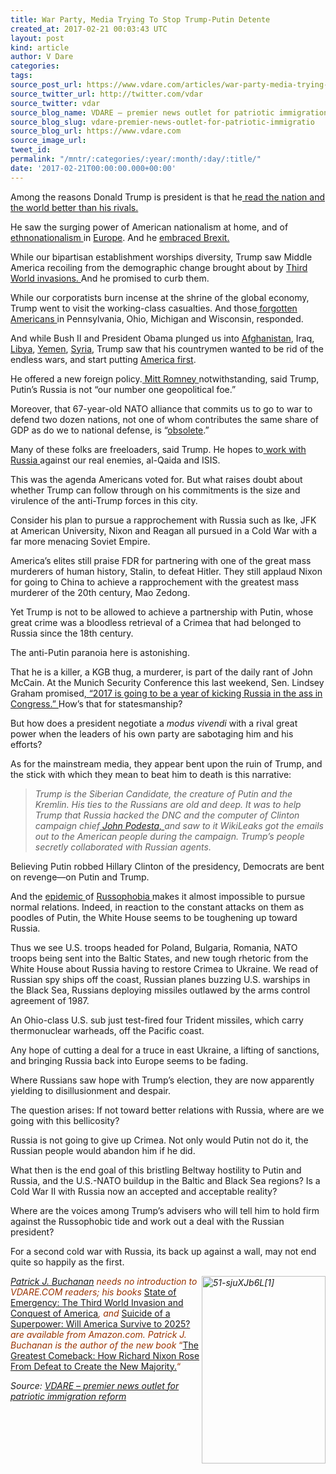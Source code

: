 ```yaml
---
title: War Party, Media Trying To Stop Trump-Putin Detente
created_at: 2017-02-21 00:03:43 UTC
layout: post
kind: article
author: V Dare
categories: 
tags: 
source_post_url: https://www.vdare.com/articles/war-party-media-trying-to-stop-trump-putin-detente
source_twitter_url: http://twitter.com/vdar
source_twitter: vdar
source_blog_name: VDARE – premier news outlet for patriotic immigration reform
source_blog_slug: vdare-premier-news-outlet-for-patriotic-immigratio
source_blog_url: https://www.vdare.com
source_image_url: 
tweet_id: 
permalink: "/mntr/:categories/:year/:month/:day/:title/"
date: '2017-02-21T00:00:00.000+00:00'
---
```

<div class="pf-content"><p>Among the reasons Donald Trump is president is that he<a href="http://www.vdare.com/articles/pat-buchanan-trump-read-the-nation-right-thats-why-hes-taking-the-oath"> read the nation and the world better than his rivals.</a></p>
<p>He saw the surging power of American nationalism at home, and of <a href="http://www.vdare.com/articles/the-utter-normality-of-ethnonationalism-except-for-whites">ethnonationalism </a>in <a href="http://www.vdare.com/articles/the-return-of-ethnic-nationalism-is-europe-cracking-up">Europe</a>. And he <a href="http://www.vdare.com/articles/a-triumph-for-nationalism-british-reflections-on-the-eu-referendum">embraced Brexit.</a></p>
<p>While our bipartisan establishment worships diversity, Trump saw Middle America recoiling from the demographic change brought about by <a href="http://www.vdare.com/posts/trump-right-of-course-about-swedish-rape">Third World invasions. </a>And he promised to curb them.</p>
<p>While our corporatists burn incense at the shrine of the global economy, Trump went to visit the working-class casualties. And those<a href="https://spectator.org/donald-trump-the-conservative-fdr/"> forgotten Americans </a>in Pennsylvania, Ohio, Michigan and Wisconsin, responded.</p>
<p>And while Bush II and President Obama plunged us into <a href="http://www.vdare.com/posts/us-troops-not-allowed-to-interfere-with-pederasts-because-of-afghan-cultural-values-which-should-not-be-imported">Afghanistan</a>, Iraq, <a href="http://www.vdare.com/posts/obamas-betrayal-of-libya-undid-bushs-one-foreign-policy-success">Libya</a>, <a href="http://www.vdare.com/articles/obamas-bloody-yemen-disaster">Yemen</a>, <a href="http://www.vdare.com/posts/hrc-vs-djt-on-who-is-americas-enemy-in-syria">Syria</a>, Trump saw that his countrymen wanted to be rid of the endless wars, and start putting <a href="http://www.vdare.com/articles/a-trump-doctrine-america-first">America first</a>.</p>
<p>He offered a new foreign policy.<a href="http://cnnpressroom.blogs.cnn.com/2012/03/26/romney-russia-is-our-number-one-geopolitical-foe/"> Mitt Romney </a>notwithstanding, said Trump, Putin&#8217;s Russia is not &#8220;our number one geopolitical foe.&#8221;</p>
<p>Moreover, that 67-year-old NATO alliance that commits us to go to war to defend two dozen nations, not one of whom contributes the same share of GDP as do we to national defense, is &#8220;<a href="http://www.vdare.com/radios/radio-derb-dawn-of-the-trumpening-a-confucian-take-etc#07">obsolete</a>.&#8221;</p>
<p>Many of these folks are freeloaders, said Trump. He hopes to<a href="http://www.vdare.com/articles/putin-friend-or-foe-on-syria"> work with Russia </a>against our real enemies, al-Qaida and ISIS.</p>
<p>This was the agenda Americans voted for. But what raises doubt about whether Trump can follow through on his commitments is the size and virulence of the anti-Trump forces in this city.</p>
<p>Consider his plan to pursue a rapprochement with Russia such as Ike, JFK at American University, Nixon and Reagan all pursued in a Cold War with a far more menacing Soviet Empire.</p>
<p>America&#8217;s elites still praise FDR for partnering with one of the great mass murderers of human history, Stalin, to defeat Hitler. They still applaud Nixon for going to China to achieve a rapprochement with the greatest mass murderer of the 20th century, Mao Zedong.</p>
<p>Yet Trump is not to be allowed to achieve a partnership with Putin, whose great crime was a bloodless retrieval of a Crimea that had belonged to Russia since the 18th century.</p>
<p>The anti-Putin paranoia here is astonishing.</p>
<p>That he is a killer, a KGB thug, a murderer, is part of the daily rant of John McCain. At the Munich Security Conference this last weekend, Sen. Lindsey Graham promised<a href="http://www.dw.com/en/us-senator-calls-2017-year-of-kicking-russia-in-the-ass/a-37622830">, &#8220;2017 is going to be a year of kicking Russia in the ass in Congress.&#8221; </a>How&#8217;s that for statesmanship?</p>
<p>But how does a president negotiate a <em>modus vivendi</em> with a rival great power when the leaders of his own party are sabotaging him and his efforts?</p>
<p>As for the mainstream media, they appear bent upon the ruin of Trump, and the stick with which they mean to beat him to death is this narrative:</p><!-- TAG START { player: "7518-804336-VDare - Outstream - Rev", owner: "ONE Video by AOL", for: "ONE Video by AOL" - BEINJS } --><div id="57966237cc52c74a5e1363c4" class="vdb_player vdb_57966237cc52c74a5e1363c456bcd17ce4b018167fea5539">    <script type="text/javascript" src="//delivery.vidible.tv/jsonp/pid=57966237cc52c74a5e1363c4/56bcd17ce4b018167fea5539_bein.js"></script></div><!-- TAG END { date: 07/25/16 } -->
<blockquote><p><em>Trump is the Siberian Candidate, the creature of Putin and the Kremlin. His ties to the Russians are old and deep. It was to help Trump that Russia hacked the DNC and the computer of Clinton campaign chief<a href="http://www.vdare.com/posts/john-podesta-emails-on-flagging-turkish-campaign-donations-to-hillary"> John Podesta, </a>and saw to it WikiLeaks got the emails out to the American people during the campaign. Trump&#8217;s people secretly collaborated with Russian agents.</em></p></blockquote>
<p>Believing Putin robbed Hillary Clinton of the presidency, Democrats are bent on revenge—on Putin and Trump.</p>
<p>And the <a href="http://www.vdare.com/articles/a-russophobic-rant-from-congress">epidemic </a>of <a href="https://www.google.com/search?hl=en&amp;q=Russophobia+site:vdare.com">Russophobia </a>makes it almost impossible to pursue normal relations. Indeed, in reaction to the constant attacks on them as poodles of Putin, the White House seems to be toughening up toward Russia.</p>
<p>Thus we see U.S. troops headed for Poland, Bulgaria, Romania, NATO troops being sent into the Baltic States, and new tough rhetoric from the White House about Russia having to restore Crimea to Ukraine. We read of Russian spy ships off the coast, Russian planes buzzing U.S. warships in the Black Sea, Russians deploying missiles outlawed by the arms control agreement of 1987.</p>
<p>An Ohio-class U.S. sub just test-fired four Trident missiles, which carry thermonuclear warheads, off the Pacific coast.</p>
<p>Any hope of cutting a deal for a truce in east Ukraine, a lifting of sanctions, and bringing Russia back into Europe seems to be fading.</p>
<p>Where Russians saw hope with Trump&#8217;s election, they are now apparently yielding to disillusionment and despair.</p>
<p>The question arises: If not toward better relations with Russia, where are we going with this bellicosity?</p>
<p>Russia is not going to give up Crimea. Not only would Putin not do it, the Russian people would abandon him if he did.</p>
<p>What then is the end goal of this bristling Beltway hostility to Putin and Russia, and the U.S.-NATO buildup in the Baltic and Black Sea regions? Is a Cold War II with Russia now an accepted and acceptable reality?</p>
<p>Where are the voices among Trump&#8217;s advisers who will tell him to hold firm against the Russophobic tide and work out a deal with the Russian president?</p>
<p>For a second cold war with Russia, its back up against a wall, may not end quite so happily as the first.</p>
<p><span style="color: #993300;"><em><a href="http://www.amazon.com/The-Greatest-Comeback-Richard-Majority/dp/0553418637/vd0b-20"><img class="aligncenter size-medium wp-image-38452" title="" src="https://s3-us-west-2.amazonaws.com/vdare-live/wp-content/uploads/2014/07/51-sjuXJb6L1-198x300.jpg" alt="51-sjuXJb6L[1]" width="198" height="300" align="right" srcset="https://www.vdare.com/wp-content/uploads/2014/07/51-sjuXJb6L1-198x300.jpg 198w, https://www.vdare.com/wp-content/uploads/2014/07/51-sjuXJb6L1.jpg 331w" sizes="(max-width: 198px) 100vw, 198px" /></a></em></span></p>
<p><span style="color: #993300;"><em><a href="http://buchanan.org/blog/?page_id=3">Patrick J. Buchanan</a> needs no introduction to VDARE.COM readers; his books </em><a href="http://www.amazon.com/gp/redirect.html?ie=UTF8&amp;location=http%3A%2F%2Fwww.amazon.com%2Fgp%2Fproduct%2F0312360037%2F&amp;tag=vd0b-20&amp;linkCode=ur2&amp;camp=1789&amp;creative=9325">State of Emergency: The Third World Invasion and Conquest of America</a><em>, and </em><a href="http://www.amazon.com/Suicide-Superpower-Will-America-Survive/dp/0312579977?_encoding=UTF8&amp;tag=vd0b-20&amp;linkCode=ur2&amp;camp=1789&amp;creative=9325">Suicide of a Superpower: Will America Survive to 2025?</a><em> are available from Amazon.com. </em><em>Patrick J. Buchanan is the author of the new book</em> “<a href="http://www.amazon.com/The-Greatest-Comeback-Richard-Majority/dp/0553418637/vd0b-20">The Great</a><a href="http://www.amazon.com/The-Greatest-Comeback-Richard-Majority/dp/0553418637/vd0b-20">est Comeback: How Richard Nixon Rose From Defeat to Create the New Majority.</a>“</span></p>
</div><div class="">
    <i>Source: <a href="https://www.vdare.com">VDARE – premier news outlet for patriotic immigration reform</a></i>
</div>
